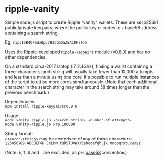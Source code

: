 # ripple-vanity
Simple node.js script to create Ripple "vanity" wallets.  These are secp256k1 public/private key pairs, where the public key encodes to a base58 address containing a search string.

Eg, `ripp1eB4QF5dxUpL7H3CGmQaZEAiKHsPo5`

Uses the Ripple-developed `ripple-keypairs` module (v0.8.0) and has no other dependencies.

On a standard circa-2017 laptop (i7 2.4Ghz), finding a wallet containing a three-character search string will usually take fewer than 10,000 attempts and less than a minute using one core. It's possible to run multiple instances of the script to utilise more cores simultaneously. (Note that each additional character in the search string may take around 58 times longer than the previous benchmark.)

Dependencies:   
`npm install ripple-keypairs@0.8.0`

Usage:  
`node vanity-ripple.js <search-string> <number-of-attempts>`  
`node vanity-ripple.js xrp 100000`  

String format:   
`<search-string>` may be comprised of any of these characters:  
`123456789 ABCDEFGH JKLMN PQRSTUVWXYZabcdefghijk mnopqrstuvwxyz`  

(Note: `0`, `I`, `O` and `l` are excluded, as per [base58](https://en.wikipedia.org/wiki/Base58) convention.)
